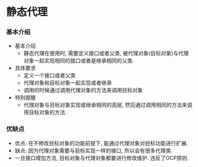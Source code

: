 # 静态代理

### 基本介绍

- 基本介绍
  - 静态代理在使用时, 需要定义接口或者父类, 被代理对象(目标对象)与代理对象一起实现相同的接口或者是继承相同的父类.
- 具体要求
  - 定义一个接口或者父类
  - 代理对象和目标对象一起实现或者继承
  - 调用的时候通过调用代理对象的方法来调用目标对象
- 特别提醒
  - 代理对象与目标对象实现或继承相同的高层, 然后通过调用相同的方法来调用目标对象的方法.



### 优缺点

* 优点: 在不修改目标对象的功能前提下, 能通过代理对象对目标功能进行扩展.
* 缺点: 因为代理对象需要与目标实现一样的接口, 所以会有很多代理类.
* 一旦接口增加方法, 目标对象与代理对象都要进行修改维护. 违反了OCP原则.



